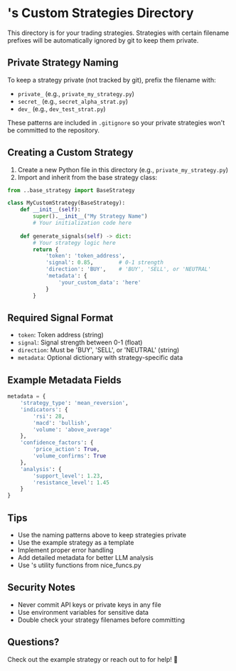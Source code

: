 #     's Custom Strategies Directory

This directory is for your trading strategies. Strategies with certain filename prefixes will be automatically ignored by git to keep them private.

## Private Strategy Naming
To keep a strategy private (not tracked by git), prefix the filename with:
- `private_` (e.g., `private_my_strategy.py`)
- `secret_` (e.g., `secret_alpha_strat.py`) 
- `dev_` (e.g., `dev_test_strat.py`)

These patterns are included in `.gitignore` so your private strategies won't be committed to the repository.

## Creating a Custom Strategy

1. Create a new Python file in this directory (e.g., `private_my_strategy.py`)
2. Import and inherit from the base strategy class:
```python
from ..base_strategy import BaseStrategy

class MyCustomStrategy(BaseStrategy):
    def __init__(self):
        super().__init__("My Strategy Name")
        # Your initialization code here
    
    def generate_signals(self) -> dict:
        # Your strategy logic here
        return {
            'token': 'token_address',
            'signal': 0.85,        # 0-1 strength
            'direction': 'BUY',    # 'BUY', 'SELL', or 'NEUTRAL'
            'metadata': {
                'your_custom_data': 'here'
            }
        }
```

## Required Signal Format
- `token`: Token address (string)
- `signal`: Signal strength between 0-1 (float)
- `direction`: Must be 'BUY', 'SELL', or 'NEUTRAL' (string)
- `metadata`: Optional dictionary with strategy-specific data

## Example Metadata Fields
```python
metadata = {
    'strategy_type': 'mean_reversion',
    'indicators': {
        'rsi': 28,
        'macd': 'bullish',
        'volume': 'above_average'
    },
    'confidence_factors': {
        'price_action': True,
        'volume_confirms': True
    },
    'analysis': {
        'support_level': 1.23,
        'resistance_level': 1.45
    }
}
```

## Tips
- Use the naming patterns above to keep strategies private
- Use the example strategy as a template
- Implement proper error handling
- Add detailed metadata for better LLM analysis
- Use   's utility functions from nice_funcs.py

## Security Notes
- Never commit API keys or private keys in any file
- Use environment variables for sensitive data
- Double check your strategy filenames before committing

## Questions?
Check out the example strategy or reach out to    for help!   🚀 